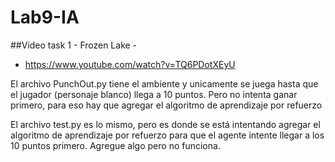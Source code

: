 # Lab9-IA
##Video task 1 - Frozen Lake -
- https://www.youtube.com/watch?v=TQ6PDotXEyU

El archivo PunchOut.py tiene el ambiente y unicamente se juega hasta que el jugador (personaje blanco) llega a 10 puntos. Pero no intenta ganar primero, para eso hay que agregar el algoritmo de aprendizaje por refuerzo

El archivo test.py es lo mismo, pero es donde se está intentando agregar el algoritmo de aprendizaje por refuerzo para que el agente intente llegar a los 10 puntos primero. Agregue algo pero no funciona. 